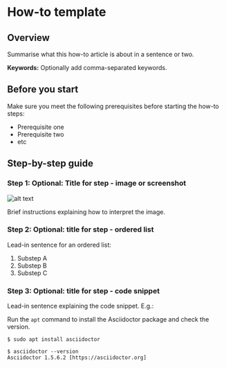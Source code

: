 <!-- Copy this Template. -->
<!-- Describe the title of your article by replacing "How-to Template" with the page name you want to publish to. -->
# How-to template

## Overview

Summarise what this how-to article is about in a sentence or two.

**Keywords:** Optionally add comma-separated keywords.

## Before you start
<!-- Delete this section if your readers can dive straight into the lesson without requiring any prerequisite knowledge. -->
Make sure you meet the following prerequisites before starting the how-to steps:

* Prerequisite one
* Prerequisite two
* etc

## Step-by-step guide

### Step 1: Optional: Title for step - image or screenshot

<!-- When an image, such as a screenshot, is quicker to interpret than descriptive text, put the screenshot first, otherwise lead with the text. -->

![alt text](https://upload.wikimedia.org/wikipedia/commons/3/35/Tux.svg "Image title which describes image.")

Brief instructions explaining how to interpret the image.

### Step 2: Optional: title for step - ordered list

Lead-in sentence for an ordered list:

1. Substep A
1. Substep B
1. Substep C

### Step 3: Optional: title for step - code snippet

Lead-in sentence explaining the code snippet. E.g.: 

Run the `apt` command to install the Asciidoctor package and check the version.

```
$ sudo apt install asciidoctor

$ asciidoctor --version
Asciidoctor 1.5.6.2 [https://asciidoctor.org]
```
